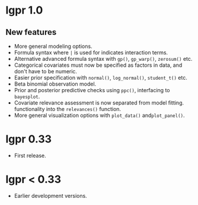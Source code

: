 # lgpr 1.0

## New features

* More general modeling options.
* Formula syntax where `|` is used for indicates interaction terms.
* Alternative advanced formula syntax with `gp()`, `gp_warp()`, `zerosum()` etc.
* Categorical covariates must now be specified as factors in data, and don't 
have to be numeric.
* Easier prior specification with `normal()`, `log_normal()`, `student_t()` etc.
* Beta binomial observation model.
* Prior and posterior predictive checks using `ppc()`, interfacing to
  `bayesplot`.
* Covariate relevance assessment is now separated from model fitting.
functionality into the `relevances()` function.
* More general visualization options with `plot_data()` and`plot_panel()`.

# lgpr 0.33

* First release.

# lgpr < 0.33

* Earlier development versions.

